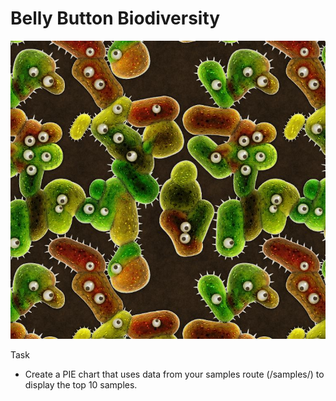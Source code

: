 # Belly Button Biodiversity
![logo](/images/logo.jpg)

Task
* Create a PIE chart that uses data from your samples route (/samples/<sample>) to display the top 10 samples.
  

